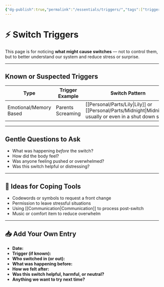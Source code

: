 ```yaml
---
{"dg-publish":true,"permalink":"/essentials/triggers/","tags":["triggered","trigger-awareness","pattern-tracking"],"noteIcon":""}
---
```


# ⚡ Switch Triggers

This page is for noticing **what might cause switches** — not to control them, but to better understand our system and reduce stress or surprise.

---

## Known or Suspected Triggers

| Type                   | Trigger Example   | Switch Pattern                                                | Notes or Coping Ideas |
| ---------------------- | ----------------- | ------------------------------------------------------------- | --------------------- |
| Emotional/Memory Based | Parents Screaming | [[Personal/Parts/Lily\|Lily]] or [[Personal/Parts/Midnight\|Midnight]] usually or even in a shut down state | [[grounding\|grounding]]         |


---

## Gentle Questions to Ask
- What was happening *before* the switch?
- How did the body feel?
- Was anyone feeling pushed or overwhelmed?
- Was this switch helpful or distressing?

---

## 🧠 Ideas for Coping Tools
- Codewords or symbols to request a front change
- Permission to leave stressful situations
- Using [[Communication\|Communication]] to process post-switch
- Music or comfort item to reduce overwhelm

---

## 📥 Add Your Own Entry

- **Date:**  
- **Trigger (if known):**  
- **Who switched in (or out):**  
- **What was happening before:**  
- **How we felt after:**  
- **Was this switch helpful, harmful, or neutral?**  
- **Anything we want to try next time?**
